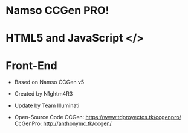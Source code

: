 # Namso CCGen PRO!
# HTML5 and JavaScript </>
# Front-End

* Based on Namso CCGen v5
* Created by N1ghtm4R3
* Update by Team Illuminati

* Open-Source Code
CCGen: https://www.tdproyectos.tk/ccgenpro/
CcGenPro: http://anthonymc.tk/ccgen/
